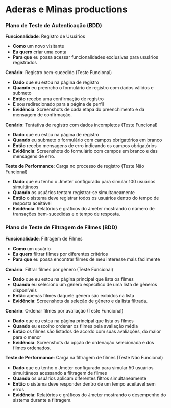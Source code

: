 # Aderas e Minas productions

### Plano de Teste de Autenticação (BDD)

**Funcionalidade**: Registro de Usuários

-   **Como** um novo visitante
-   **Eu quero** criar uma conta
-   **Para que** eu possa acessar funcionalidades exclusivas para usuários registrados

**Cenário**: Registro bem-sucedido (Teste Funcional)

-   **Dado** que eu estou na página de registro
-   **Quando** eu preencho o formulário de registro com dados válidos e submeto
-   **Então** recebo uma confirmação de registro
-   **E** sou redirecionado para a página de perfil
-   **Evidência**: Screenshots de cada etapa do preenchimento e da mensagem de confirmação.

**Cenário**: Tentativa de registro com dados incompletos (Teste Funcional)

-   **Dado** que eu estou na página de registro
-   **Quando** eu submeto o formulário com campos obrigatórios em branco
-   **Então** recebo mensagens de erro indicando os campos obrigatórios
-   **Evidência**: Screenshots do formulário com campos em branco e das mensagens de erro.

**Teste de Performance**: Carga no processo de registro (Teste Não Funcional)

-   **Dado** que eu tenho o Jmeter configurado para simular 100 usuários simultâneos
-   **Quando** os usuários tentam registrar-se simultaneamente
-   **Então** o sistema deve registrar todos os usuários dentro do tempo de resposta aceitável
-   **Evidência**: Relatórios e gráficos do Jmeter mostrando o número de transações bem-sucedidas e o tempo de resposta.

### Plano de Teste de Filtragem de Filmes (BDD)

**Funcionalidade**: Filtragem de Filmes

-   **Como** um usuário
-   **Eu quero** filtrar filmes por diferentes critérios
-   **Para que** eu possa encontrar filmes de meu interesse mais facilmente

**Cenário**: Filtrar filmes por gênero (Teste Funcional)

-   **Dado** que eu estou na página principal que lista os filmes
-   **Quando** eu seleciono um gênero específico de uma lista de gêneros disponíveis
-   **Então** apenas filmes daquele gênero são exibidos na lista
-   **Evidência**: Screenshots da seleção de gênero e da lista filtrada.

**Cenário**: Ordenar filmes por avaliação (Teste Funcional)

-   **Dado** que eu estou na página principal que lista os filmes
-   **Quando** eu escolho ordenar os filmes pela avaliação média
-   **Então** os filmes são listados de acordo com suas avaliações, do maior para o menor
-   **Evidência**: Screenshots da opção de ordenação selecionada e dos filmes ordenados.

**Teste de Performance**: Carga na filtragem de filmes (Teste Não Funcional)

-   **Dado** que eu tenho o Jmeter configurado para simular 50 usuários simultâneos acessando a filtragem de filmes
-   **Quando** os usuários aplicam diferentes filtros simultaneamente
-   **Então** o sistema deve responder dentro de um tempo aceitável sem erros
-   **Evidência**: Relatórios e gráficos do Jmeter mostrando o desempenho do sistema durante a filtragem.